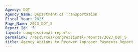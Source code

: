 ```yaml
---
Agency: DOT
Agency_Name: Department of Transportation
Fiscal_Year: 2023
Page_Name: 2023_DOT_5
Report_Id: '5'
layout: congressional-reports
permalink: /resources/congressional-reports/2023_DOT_5
title: Agency Actions to Recover Improper Payments Report
---
```

